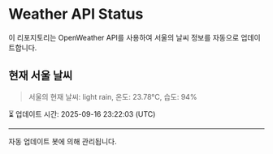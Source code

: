 
# Weather API Status

이 리포지토리는 OpenWeather API를 사용하여 서울의 날씨 정보를 자동으로 업데이트합니다.

## 현재 서울 날씨
> 서울의 현재 날씨: light rain, 온도: 23.78°C, 습도: 94%

⏳ 업데이트 시간: 2025-09-16 23:22:03 (UTC)

---
자동 업데이트 봇에 의해 관리됩니다.
